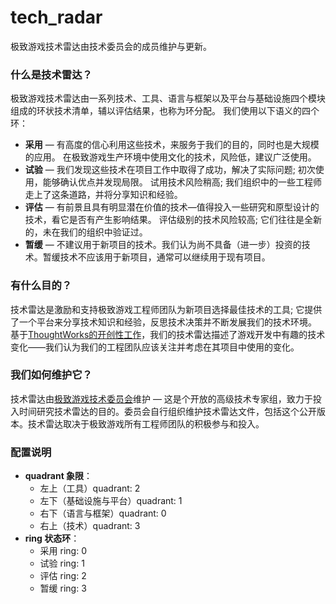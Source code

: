 # tech_radar

极致游戏技术雷达由技术委员会的成员维护与更新。


### 什么是技术雷达？
极致游戏技术雷达由一系列技术、工具、语言与框架以及平台与基础设施四个模块组成的环状技术清单，辅以评估结果，也称为环分配。 我们使用以下语义的四个环：

* **采用** — 有高度的信心利用这些技术，来服务于我们的目的，同时也是大规模的应用。 在极致游戏生产环境中使用文化的技术，风险低，建议广泛使用。
* **试验** — 我们发现这些技术在项目工作中取得了成功，解决了实际问题; 初次使用，能够确认优点并发现局限。 试用技术风险稍高; 我们组织中的一些工程师走上了这条道路，并将分享知识和经验。
* **评估** — 有前景且具有明显潜在价值的技术—值得投入一些研究和原型设计的技术，看它是否有产生影响结果。 评估级别的技术风险较高; 它们往往是全新的，未在我们的组织中验证过。
* **暂缓** — 不建议用于新项目的技术。我们认为尚不具备（进一步）投资的技术。暂缓技术不应该用于新项目，通常可以继续用于现有项目。

### 有什么目的？

技术雷达是激励和支持极致游戏工程师团队为新项目选择最佳技术的工具; 它提供了一个平台来分享技术知识和经验，反思技术决策并不断发展我们的技术环境。 基于[ThoughtWorks的开创性工作](https://www.thoughtworks.com/radar)，我们的技术雷达描述了游戏开发中有趣的技术变化——我们认为我们的工程团队应该关注并考虑在其项目中使用的变化。

### 我们如何维护它？
技术雷达由[极致游戏技术委员会](https://gogs.woobest.com/JZTC/tech_radar)维护 — 这是个开放的高级技术专家组，致力于投入时间研究技术雷达的目的。委员会自行组织维护技术雷达文件，包括这个公开版本。技术雷达取决于极致游戏所有工程师团队的积极参与和投入。

### 配置说明

* **quadrant 象限**：
	* 左上（工具）quadrant: 2
	* 左下（基础设施与平台）quadrant: 1
	* 右下（语言与框架）quadrant: 0
	* 右上（技术）quadrant: 3
* **ring 状态环**：
	* 采用 ring: 0
	* 试验 ring: 1
	* 评估 ring: 2
	* 暂缓 ring: 3
